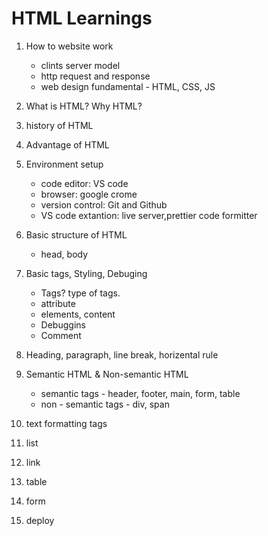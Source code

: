 # HTML Learnings

1. How to website work

    - clints server model
    - http request and response
    - web design fundamental - HTML, CSS, JS

2. What is HTML? Why HTML?
3. history of HTML
4. Advantage of HTML
5. Environment setup
    - code editor: VS code
    - browser: google crome
    - version control: Git and Github
    - VS code extantion: live server,prettier code formitter

6. Basic structure of HTML
    - head, body
7. Basic tags, Styling, Debuging
    - Tags? type of tags.
    - attribute
    - elements, content
    - Debuggins
    - Comment
8. Heading, paragraph, line break, horizental rule
9. Semantic HTML & Non-semantic HTML
    - semantic tags - header, footer, main, form, table
    - non - semantic tags - div, span

10. text formatting tags
11. list
12. link
13. table
14. form
15. deploy
